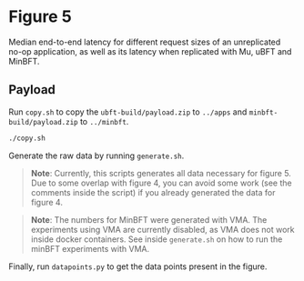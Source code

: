 # Figure 5
Median end-to-end latency for different request sizes of an unreplicated no-op application, as well as its latency when replicated with Mu, uBFT and MinBFT.

## Payload
Run `copy.sh` to copy the `ubft-build/payload.zip` to `../apps` and `minbft-build/payload.zip` to `../minbft`.
```sh
./copy.sh
```

Generate the raw data by running `generate.sh`.
> **Note**: Currently, this scripts generates all data necessary for figure 5. Due to some overlap with figure 4, you can avoid some work (see the comments inside the script) if you already generated the data for figure 4.

> **Note**: The numbers for MinBFT were generated with VMA. The experiments using VMA are currently disabled, as VMA does not work inside docker containers. See inside `generate.sh` on how to run the minBFT experiments with VMA.

Finally, run `datapoints.py` to get the data points present in the figure.
